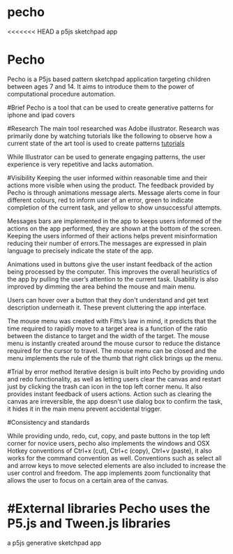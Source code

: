 # pecho
<<<<<<< HEAD
a p5js sketchpad app
# Pecho
Pecho is a P5js based pattern sketchpad application targeting children between ages 7 and 14. It aims to introduce them to the power of computational procedure automation.

#Brief
Pecho is a tool that can be used to create generative patterns for iphone and ipad covers

#Research
The main tool researched was Adobe illustrator.  Research was primarily done by watching tutorials like the following to observe how a current state of the art tool is used to create patterns
[tutorials](https://www.youtube.com/playlist?list=PLECh3TzKZ9K1iR5TRyOEX4XTA-EsG_s37)

While Illustrator can be used to generate engaging patterns, the user experience is very repetitive and lacks automation.

#Visibility
Keeping the user informed within reasonable time and their actions more visible when using the product. The feedback provided by Pecho is through animations message alerts. Message alerts come in four different colours, red to inform user of an error, green to indicate completion of the current task, and yellow to show unsuccessful attempts.

Messages bars are implemented in the app to keeps users informed of the actions on the app performed, they are shown at the bottom of the screen. Keeping the users informed of their actions helps prevent misinformation reducing their number of errors.The messages are expressed in plain language to precisely indicate the state of the app.

Animations used in buttons give the user instant feedback of the action being processed by the computer. This improves the overall heuristics of the app by pulling the user’s attention to the current task. Usability is also improved by dimming the area behind the mouse and main menu.

Users can hover over a button that they don't understand and get text description underneath it.
These prevent cluttering the app interface.

The mouse menu was created with Fitts’s law in mind, it predicts that the time required to rapidly move to a target area is a function of the ratio between the distance to target and the width of the target. The mouse menu is instantly created around the mouse cursor to reduce the distance required for the cursor to travel. The mouse menu can be closed and the menu implements the rule of the thumb that right click brings up the menu.

#Trial by error method
Iterative design is built into Pecho by providing undo and redo functionality, as well as letting users clear the canvas and restart just by clicking the trash can icon in the top left corner menu. It also provides instant feedback of users actions. Action such as clearing the canvas are irreversible, the app doesn't use dialog box to confirm the task, it hides it in the main menu prevent accidental trigger.

#Consistency and standards

While providing undo, redo, cut, copy, and paste buttons in the top left corner for novice users, pecho also implements the windows and OSX Hotkey conventions of Ctrl+x (cut), Ctrl+c (copy), Ctrl+v (paste), it also works for the command convention as well. Conventions such as select all and arrow keys to move selected elements are also included to increase the user control and freedom. The app implements zoom functionality that allows the user to focus on a certain area of the canvas.

#External libraries
Pecho uses the P5.js and Tween.js libraries
=======
a p5js generative sketchpad app
